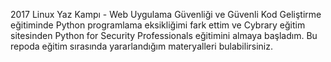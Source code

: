2017 Linux Yaz Kampı - Web Uygulama Güvenliği ve Güvenli Kod Geliştirme eğitiminde Python programlama eksikliğimi fark ettim ve Cybrary eğitim sitesinden Python for Security Professionals eğitimini almaya başladım.
Bu repoda eğitim sırasında yararlandığım materyalleri bulabilirsiniz.
